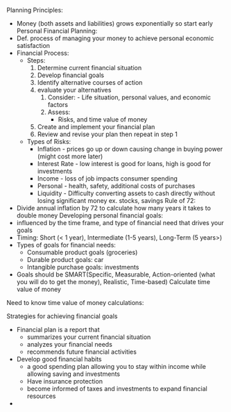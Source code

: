 Planning Principles:
- Money (both assets and liabilities) grows exponentially so start early 
Personal Financial Planning:
- Def. process of managing your money to achieve personal economic satisfaction
- Financial Process:
	- Steps: 
		1. Determine current financial situation 
		2. Develop financial goals 
		3. Identify alternative courses of action 
		4. evaluate your alternatives
			1. Consider:
					- Life situation, personal values, and economic factors
			2. Assess: 
				- Risks, and time value of money
		5. Create and implement your financial plan
		6. Review and revise your plan then repeat in step 1 
	- Types of Risks:
		- Inflation - prices go up or down causing change in buying power (might cost more later)
		- Interest Rate - low interest is good for loans, high is good for investments
		- Income - loss of job impacts consumer spending
		- Personal - health, safety, additional costs of purchases
		- Liquidity - Difficulty converting assets to cash directly without losing significant money ex. stocks, savings
Rule of 72:
- Divide annual inflation by 72 to calculate how many years it takes to double money 
Developing personal financial goals:
- influenced by the time frame, and type of financial need that drives your goals
- Timing: Short (< 1 year), Intermediate (1-5 years), Long-Term (5 years>)
- Types of goals for financial needs:
	- Consumable product goals (groceries)
	- Durable product goals: car
	- Intangible purchase goals: investments
- Goals should be SMART(Specific, Measurable, Action-oriented (what you will do to get the money), Realistic, Time-based)
Calculate time value of money

Need to know time value of money calculations:

Strategies for achieving financial goals
- Financial plan is a report that
	- summarizes your current financial situation
	- analyzes your financial needs
	- recommends future financial activities
- Develop good financial habits
	- a good spending plan allowing you to stay within income while allowing saving and investments
	- Have insurance protection
	- become informed of taxes and investments to expand financial resources
- 